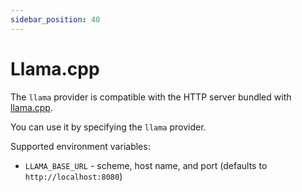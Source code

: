 ```yaml
---
sidebar_position: 40
---
```


# Llama.cpp

The `llama` provider is compatible with the HTTP server bundled with [llama.cpp](https://github.com/ggerganov/llama.cpp).

You can use it by specifying the `llama` provider.

Supported environment variables:

- `LLAMA_BASE_URL` - scheme, host name, and port (defaults to `http://localhost:8080`)
